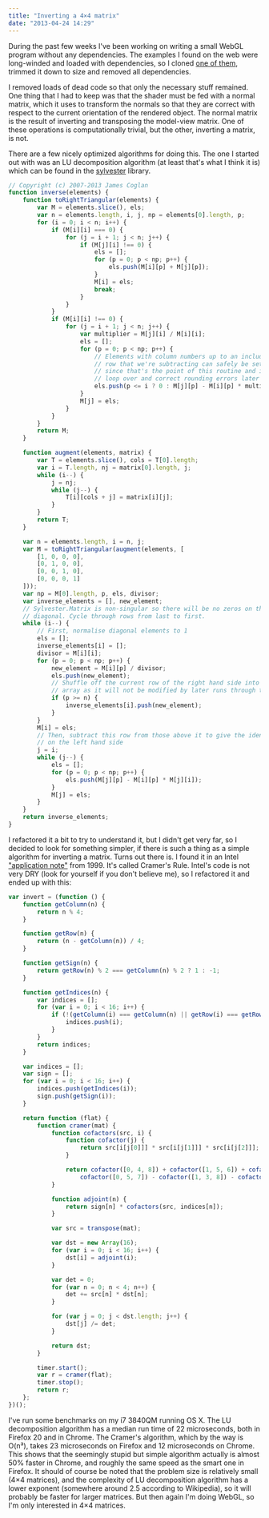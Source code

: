 ```yaml
---
title: "Inverting a 4×4 matrix"
date: "2013-04-24 14:29"
---
```


During the past few weeks I've been working on writing a small WebGL
program without any dependencies. The examples I found on the web
were long-winded and loaded with dependencies, so I cloned
[one of them](https://developer.mozilla.org/en-US/docs/WebGL/Lighting_in_WebGL),
trimmed it down to size and removed all dependencies.

I removed loads of dead code so that only the necessary stuff
remained. One thing that I had to keep was that the shader
must be fed with a normal matrix, which it uses to transform the
normals so that they are correct with respect to the current
orientation of the rendered object. The normal matrix is the result
of inverting and transposing the model-view matrix. One of these
operations is computationally trivial, but the other, inverting
a matrix, is not.

There are a few nicely optimized algorithms for doing this. The one I
started out with was an LU decomposition algorithm (at least that's
what I think it is) which can be found in the
[sylvester](https://github.com/jcoglan/sylvester) library.

``` javascript
// Copyright (c) 2007-2013 James Coglan
function inverse(elements) {
    function toRightTriangular(elements) {
        var M = elements.slice(), els;
        var n = elements.length, i, j, np = elements[0].length, p;
        for (i = 0; i < n; i++) {
            if (M[i][i] === 0) {
                for (j = i + 1; j < n; j++) {
                    if (M[j][i] !== 0) {
                        els = [];
                        for (p = 0; p < np; p++) {
                            els.push(M[i][p] + M[j][p]);
                        }
                        M[i] = els;
                        break;
                    }
                }
            }
            if (M[i][i] !== 0) {
                for (j = i + 1; j < n; j++) {
                    var multiplier = M[j][i] / M[i][i];
                    els = [];
                    for (p = 0; p < np; p++) {
                        // Elements with column numbers up to an including the number of the
                        // row that we're subtracting can safely be set straight to zero,
                        // since that's the point of this routine and it avoids having to
                        // loop over and correct rounding errors later
                        els.push(p <= i ? 0 : M[j][p] - M[i][p] * multiplier);
                    }
                    M[j] = els;
                }
            }
        }
        return M;
    }

    function augment(elements, matrix) {
        var T = elements.slice(), cols = T[0].length;
        var i = T.length, nj = matrix[0].length, j;
        while (i--) {
            j = nj;
            while (j--) {
                T[i][cols + j] = matrix[i][j];
            }
        }
        return T;
    }

    var n = elements.length, i = n, j;
    var M = toRightTriangular(augment(elements, [
        [1, 0, 0, 0],
        [0, 1, 0, 0],
        [0, 0, 1, 0],
        [0, 0, 0, 1]
    ]));
    var np = M[0].length, p, els, divisor;
    var inverse_elements = [], new_element;
    // Sylvester.Matrix is non-singular so there will be no zeros on the
    // diagonal. Cycle through rows from last to first.
    while (i--) {
        // First, normalise diagonal elements to 1
        els = [];
        inverse_elements[i] = [];
        divisor = M[i][i];
        for (p = 0; p < np; p++) {
            new_element = M[i][p] / divisor;
            els.push(new_element);
            // Shuffle off the current row of the right hand side into the results
            // array as it will not be modified by later runs through this loop
            if (p >= n) {
                inverse_elements[i].push(new_element);
            }
        }
        M[i] = els;
        // Then, subtract this row from those above it to give the identity matrix
        // on the left hand side
        j = i;
        while (j--) {
            els = [];
            for (p = 0; p < np; p++) {
                els.push(M[j][p] - M[i][p] * M[j][i]);
            }
            M[j] = els;
        }
    }
    return inverse_elements;
}
```

I refactored it a bit to try to understand it,
but I didn't get very far,
so I decided to look for something simpler,
if there is such a thing as a simple algorithm for inverting a matrix.
Turns out there is.
I found it in an Intel
["application note"](http://www.intel.com/design/pentiumiii/sml/245043.htm)
from 1999.
It's called Cramer's Rule.
Intel's code is not very DRY (look for yourself if you don't believe me),
so I refactored it and ended up with this:

``` javascript
var invert = (function () {
    function getColumn(n) {
        return n % 4;
    }

    function getRow(n) {
        return (n - getColumn(n)) / 4;
    }

    function getSign(n) {
        return getRow(n) % 2 === getColumn(n) % 2 ? 1 : -1;
    }

    function getIndices(n) {
        var indices = [];
        for (var i = 0; i < 16; i++) {
            if (!(getColumn(i) === getColumn(n) || getRow(i) === getRow(n))) {
                indices.push(i);
            }
        }
        return indices;
    }

    var indices = [];
    var sign = [];
    for (var i = 0; i < 16; i++) {
        indices.push(getIndices(i));
        sign.push(getSign(i));
    }

    return function (flat) {
        function cramer(mat) {
            function cofactors(src, i) {
                function cofactor(j) {
                    return src[i[j[0]]] * src[i[j[1]]] * src[i[j[2]]];
                }

                return cofactor([0, 4, 8]) + cofactor([1, 5, 6]) + cofactor([2, 3, 7]) -
                    cofactor([0, 5, 7]) - cofactor([1, 3, 8]) - cofactor([2, 4, 6]);
            }

            function adjoint(n) {
                return sign[n] * cofactors(src, indices[n]);
            }

            var src = transpose(mat);

            var dst = new Array(16);
            for (var i = 0; i < 16; i++) {
                dst[i] = adjoint(i);
            }

            var det = 0;
            for (var n = 0; n < 4; n++) {
                det += src[n] * dst[n];
            }

            for (var j = 0; j < dst.length; j++) {
                dst[j] /= det;
            }

            return dst;
        }

        timer.start();
        var r = cramer(flat);
        timer.stop();
        return r;
    };
})();
```

I've run some benchmarks on my i7 3840QM running OS X. The LU
decomposition algorithm has a median run time of 22 microseconds, both
in Firefox 20 and in Chrome. The Cramer's algorithm, which by the way
is O(n³), takes 23 microseconds on Firefox and 12 microseconds on
Chrome. This shows that the seemingly stupid but simple algorithm
actually is almost 50% faster in Chrome, and roughly the same speed as
the smart one in Firefox. It should of course be noted that the
problem size is relatively small (4×4 matrices), and the complexity of
LU decomposition algorithm has a lower exponent (somewhere around 2.5
according to Wikipedia), so it will probably be faster for larger
matrices. But then again I'm doing WebGL, so I'm only interested in
4×4 matrices.
